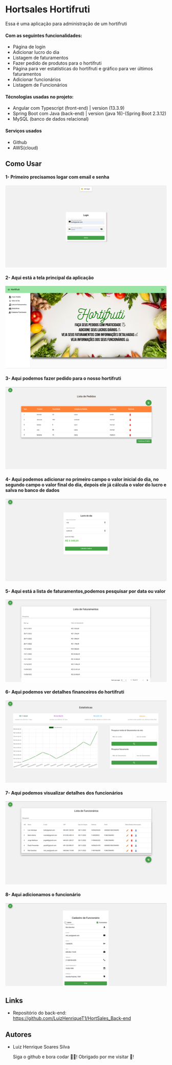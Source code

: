# Hortsales Hortifruti

Essa é uma aplicação para administração de um hortifruti 

#### Com as seguintes funcionalidades:
  - Página de login
  - Adicionar lucro do dia 
  - Listagem de faturamentos
  - Fazer pedido de produtos para o hortifruti
  - Página para ver estatísticas do hortifruti e gráfico para ver últimos faturamentos
  - Adicionar funcionários
  - Listagem de Funcionários
  
 #### Técnologias usadas no projeto:
  - Angular com Typescript (front-end) | version (13.3.9)
  - Spring Boot com Java (back-end) | version (java 16)-(Spring Boot 2.3.12)
  - MySQL (banco de dados relacional)

#### Serviços usados 
  - Github
  - AWS(cloud)
  
## Como Usar

#### 1- Primeiro precisamos logar com email e senha
  ![Login](https://github.com/LuizHenriqueT1/HortSales_front/blob/main/src/assets/readme/login.png)

#### 2- Aqui está a tela principal da aplicação
  ![Home](https://github.com/LuizHenriqueT1/HortSales_front/blob/main/src/assets/readme/home.png)
  
#### 3- Aqui podemos fazer pedido para o nosso hortifruti 
  ![Pedido](https://github.com/LuizHenriqueT1/HortSales_front/blob/main/src/assets/readme/listaPedidos.png)
  
#### 4- Aqui podemos adicionar no primeiro campo o valor inicial do dia, no segundo campo o valor final do dia, depois ele já cálcula o valor do lucro e salva no banco de dados
  ![LucroDoDia](https://github.com/LuizHenriqueT1/HortSales_front/blob/main/src/assets/readme/lucroDoDia.png)
  
#### 5- Aqui está a lista de faturamentos,podemos pesquisar por data ou valor
  ![LstaDeFaturamentos](https://github.com/LuizHenriqueT1/HortSales_front/blob/main/src/assets/readme/listaDeFaturamentos.png)
  
#### 6- Aqui podemos ver detalhes financeiros do hortifruti
  ![Estatisticas](https://github.com/LuizHenriqueT1/HortSales_front/blob/main/src/assets/readme/estatisticas.png)
  
#### 7- Aqui podemos visualizar detalhes dos funcionários 
  ![ListaDeFuncionarios](https://github.com/LuizHenriqueT1/HortSales_front/blob/main/src/assets/readme/listaDeFuncionarios.png)

#### 8- Aqui adicionamos o funcionário
  ![AddFuncionario](https://github.com/LuizHenriqueT1/HortSales_front/blob/main/src/assets/readme/addFuncionario.png)
  
## Links
  - Repositório do back-end: https://github.com/LuizHenriqueT1/HortSales_Back-end
  
## Autores
  - Luiz Henrique Soares Silva

    Siga o github e bora codar 🧑‍💻! Obrigado por me visitar 💚! 
  
  
